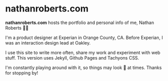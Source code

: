 # nathanroberts.com

**nathanroberts.com** hosts the portfolio and personal info of me, Nathan Roberts 👋🏼

I'm a product designer at Experian in Orange County, CA. Before Experian, I was an interaction design lead at Oakley.

I use this site to write more often, share my work and experiment with web stuff. This version uses Jekyll, Github Pages and Tachyons CSS.

I'm constantly playing around with it, so things may look 🤔 at times. Thanks for stopping by!
